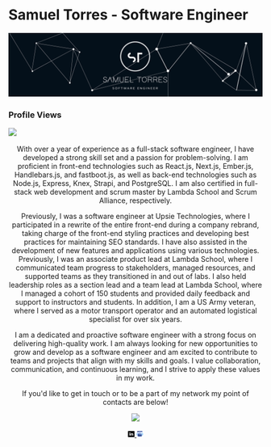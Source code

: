 # Samuel Torres - Software Engineer

<p align="center">
  <img src="/images/banner.png"/>
</p>

<p align="center">

  ### Profile Views
  <img height="180em" src="https://profile-counter.glitch.me/Samuel-Torres/count.svg" />
  
<p align="center">
  With over a year of experience as a full-stack software engineer, I have developed a strong skill set and a passion for problem-solving. I am proficient in front-end technologies such as React.js, Next.js, Ember.js, Handlebars.js, and fastboot.js, as well as back-end technologies such as Node.js, Express, Knex, Strapi, and PostgreSQL. I am also certified in full-stack web development and scrum master by Lambda School and Scrum Alliance, respectively.
</p>

<p align="center">
  Previously, I was a software engineer at Upsie Technologies, where I participated in a rewrite of the entire front-end during a company rebrand, taking charge of the front-end styling practices and developing best practices for maintaining SEO standards. I have also assisted in the development of new features and applications using various technologies. Previously, I was an associate product lead at Lambda School, where I communicated team progress to stakeholders, managed resources, and supported teams as they transitioned in and out of labs. I also held leadership roles as a section lead and a team lead at Lambda School, where I managed a cohort of 150 students and provided daily feedback and support to instructors and students. In addition, I am a US Army veteran, where I served as a motor transport operator and an automated logistical specialist for over six years.
</p>

<p align="center">
  I am a dedicated and proactive software engineer with a strong focus on delivering high-quality work. I am always looking for new opportunities to grow and develop as a software engineer and am excited to contribute to teams and projects that align with my skills and goals. I value collaboration, communication, and continuous learning, and I strive to apply these values in my work.
</p>

<p align="center">
  If you'd like to get in touch or to be a part of my network my point of contacts are below!
</p>

<a href="https://github.com/Samuel-Torres">
  <p align="center">
    <img height="180em" src="https://github-readme-stats.vercel.app/api?username=Samuel-Torres&theme=tokyonight&show_icons=true" />
  </p>
</a>

<p align="center">
  <a href="https://www.linkedin.com/in/storres7539">
    <img src="/images/linkedin.png" width="2.5%"> 
  </a>

  <a href="https://www.samueltorres.us/">
    <img src="/images/portfolio.png" width="2.5%">  
  </a>
</p>
